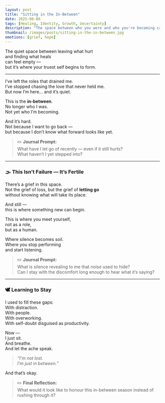 ```yaml
---
layout: post
title: "Sitting in the In-Between"
date: 2025-06-06
tags: [Healing, Identity, Growth, Uncertainty]
description: "The space between who you were and who you're becoming can feel lonely — but it’s where your real self begins to take root."
thumbnail: /images/posts/sitting-in-the-in-between.jpg
emotions: [grief, hope]
---
```


The quiet space between leaving what hurt  
and finding what heals  
can feel empty —  
but it’s where your truest self begins to form.

---

I’ve left the roles that drained me.  
I’ve stopped chasing the love that never held me.  
But now I’m here… and it’s quiet.

This is the **in-between**.  
No longer who I was.  
Not yet who I’m becoming.

And it’s hard.  
Not because I want to go back —  
but because I don’t know what forward looks like yet.

> ✏️ **Journal Prompt:**  
> What have I let go of recently — even if it still hurts?  
> What haven’t I yet stepped into?

---

### 🌫 This Isn’t Failure — It’s Fertile

There’s a grief in this space.  
Not the grief of loss, but the grief of **letting go**  
without knowing what will take its place.

And still —  
this is where something new can begin.

This is where you meet yourself,  
not as a role,  
but as a human.

Where silence becomes soil.  
Where you stop performing  
and start listening.

> ✏️ **Journal Prompt:**  
> What is silence revealing to me that noise used to hide?  
> Can I stay with the discomfort long enough to hear what it’s saying?

---

### 🕊 Learning to Stay

I used to fill these gaps:  
With distraction.  
With people.  
With overworking.  
With self-doubt disguised as productivity.

Now —  
I just sit.  
And breathe.  
And let the ache speak.

> *“I’m not lost.  
I’m just in between.”*

And that’s okay.

> ✏️ **Final Reflection:**  
> What would it look like to honour this in-between season instead of rushing through it?

